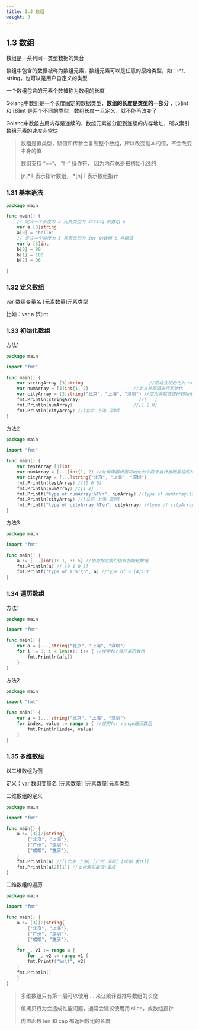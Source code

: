```yaml
---
title: 1.3 数组
weight: 3
---
```


## 1.3 数组

数组是一系列同一类型数据的集合

数组中包含的数据被称为数组元素，数组元素可以是任意的原始类型，如：int、string，也可以是用户自定义的类型

一个数组包含的元素个数被称为数组的长度

Golang中数组是一个长度固定的数据类型，**数组的长度是类型的一部分** ，[5]int 和 [8]int 是两个不同的类型，数组长度一旦定义，就不能再改变了

Golang中数组占用内存是连续的，数组元素被分配到连续的内存地址，所以索引数组元素的速度非常快

> 数组是值类型，赋值和传参会复制整个数组，所以改变副本的值，不会改变本身的值
>
> 数组支持 “==“、 ”!=” 操作符， 因为内存总是被初始化过的  
>
> [n]*T 表示指针数组， *[n]T 表示数组指针  

### 1.31 基本语法

```go
package main

func main() {
	// 定义一个长度为 3 元素类型为 string 的数组 a
	var a [3]string
	a[0] = "hello"
	// 定义一个长度为 3 元素类型为 int 的数组 b 并赋值
	var b [3]int
	b[0] = 80
	b[1] = 100
	b[2] = 96

}
```

### 1.32 定义数组

var 数组变量名 [元素数量]元素类型

比如：var a [5]int  



### 1.33 初始化数组

方法1

```go
package main

import "fmt"

func main() {
	var stringArray [3]string                         //数组会初始化为 string 类型的空值 []
	var numArray = [3]int{1, 2}                 //定义并赋值进行初始化
	var cityArray = [3]string{"北京", "上海", "深圳"} //定义并赋值进行初始化
	fmt.Println(stringArray)                      //[   ]
	fmt.Println(numArray)                       //[1 2 0]
	fmt.Println(cityArray) //[北京 上海 深圳]
}

```

方法2

```go
package main

import "fmt"

func main() {
	var testArray [3]int
	var numArray = [...]int{1, 2} //让编译器根据初始化的个数来自行推断数组的长度
	var cityArray = [...]string{"北京", "上海", "深圳"}
	fmt.Println(testArray) //[0 0 0]
	fmt.Println(numArray) //[1 2]
	fmt.Printf("type of numArray:%T\n", numArray) //type of numArray:[2]int
	fmt.Println(cityArray) //[北京 上海 深圳]
	fmt.Printf("type of cityArray:%T\n", cityArray) //type of cityArray:[3]string
}

```

方法3

```go
package main

import "fmt"

func main() {
	a := [...]int{1: 1, 3: 5} //使用指定索引值来初始化数组
	fmt.Println(a) // [0 1 0 5]
	fmt.Printf("type of a:%T\n", a) //type of a:[4]int
}
```



### 1.34 遍历数组

方法1

```go
package main

import "fmt"

func main() {
	var a = [...]string{"北京", "上海", "深圳"}
	for i := 0; i < len(a); i++ { //使用for循环遍历数组
		fmt.Println(a[i])
	}
}
```

方法2

```go
package main

import "fmt"

func main() {
	var a = [...]string{"北京", "上海", "深圳"}
	for index, value := range a { //使用for range遍历数组
		fmt.Println(index, value)
	}
}
```



### 1.35 多维数组

以二维数组为例

定义：var 数组变量名 [元素数量] [元素数量]元素类型

二维数组的定义

```go
package main

import "fmt"

func main() {
	a := [3][2]string{
		{"北京", "上海"},
		{"广州", "深圳"},
		{"成都", "重庆"},
	}
	fmt.Println(a) //[[北京 上海] [广州 深圳] [成都 重庆]]
	fmt.Println(a[2][1]) //支持索引取值:重庆
}
```

二维数组的遍历

```go
package main

import "fmt"

func main() {
	a := [3][2]string{
		{"北京", "上海"},
		{"广州", "深圳"},
		{"成都", "重庆"},
	}
	for _, v1 := range a {
		for _, v2 := range v1 {
		fmt.Printf("%s\t", v2)
	}
	fmt.Println()
	}
}
```

> 多维数组只有第一层可以使用 ... 来让编译器推导数组的长度
>
> 值拷贝行为会造成性能问题，通常会建议使⽤用 slice，或数组指针  
>
> 内置函数 len 和 cap 都返回数组的长度



















